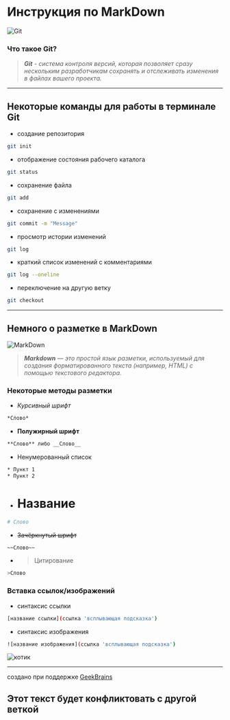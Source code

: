 # Инструкция по **MarkDown**

![Git](https://content.timeweb.com/assets/e41e86c7-bcc2-4740-a783-b2fd6ff6f839?width=1920&height=1080 'логотип Git')

### Что такое **Git**?

>***Git** - система контроля версий, которая позволяет сразу нескольким разработчикам сохранять и отслеживать изменения в файлах вашего проекта.*

---------------------
## Некоторые команды для работы в терминале **Git**

* создание репозитория
```sh
git init
```

* отображение состояния рабочего каталога
```sh
git status
```

* сохранение файла
```sh
git add
```

* сохранение с изменениями
```sh
git commit -m "Message"
```

* просмотр истории изменений
```sh
git log
```

* краткий список изменений с комментариями
```sh
git log --oneline
```

* переключение на другую ветку
```sh
git checkout
```

------------------
## Немного о разметке в **MarkDown**

![MarkDown](https://encrypted-tbn0.gstatic.com/images?q=tbn:ANd9GcRXmTyTEA53luoxWgJ9vjgQ4uzqrbC_UNzuSw&usqp=CAU 'логотип MarkDown')

>***Markdown** — это простой язык разметки, используемый для создания форматированного текста (например, HTML) с помощью текстового редактора.*

### Некоторые методы разметки

* *Курсивный шрифт*
```sh
*Слово*
```

* **Полужирный шрифт**
```sh
**Слово** либо __Слово__
```

* Ненумерованный список
```sh
* Пункт 1
* Пункт 2
```

* # Название
```sh
# Слово
```

* ~~Зачёркнутый шрифт~~
```sh
~~Слово~~
```

* >Цитирование
```sh
>Слово
```

### Вставка ссылок/изображений

* синтаксис ссылки
```sh
[название ссылки](ссылка 'всплывающая подсказка')
```

* синтаксис изображения
```sh
![название изображения](ссылка 'всплывающая подсказка')
```
![котик](https://i.pinimg.com/564x/61/24/c0/6124c0afb953619ae6613546ea39eeb8.jpg 'котииик')

---------------------
создано при поддержке [GeekBrains](https://gb.ru/ 'официальный сайт')

## Этот текст будет конфликтовать с другой веткой